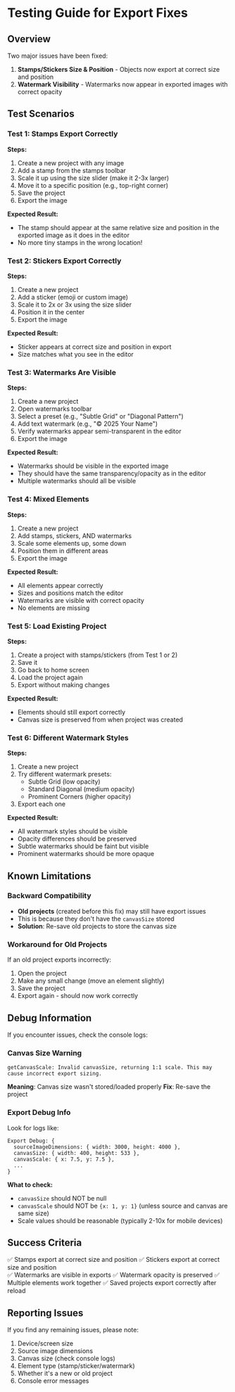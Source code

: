 # Testing Guide for Export Fixes

## Overview

Two major issues have been fixed:

1. **Stamps/Stickers Size & Position** - Objects now export at correct size and position
2. **Watermark Visibility** - Watermarks now appear in exported images with correct opacity

## Test Scenarios

### Test 1: Stamps Export Correctly

**Steps:**

1. Create a new project with any image
2. Add a stamp from the stamps toolbar
3. Scale it up using the size slider (make it 2-3x larger)
4. Move it to a specific position (e.g., top-right corner)
5. Save the project
6. Export the image

**Expected Result:**

- The stamp should appear at the same relative size and position in the exported image as it does in the editor
- No more tiny stamps in the wrong location!

### Test 2: Stickers Export Correctly

**Steps:**

1. Create a new project
2. Add a sticker (emoji or custom image)
3. Scale it to 2x or 3x using the size slider
4. Position it in the center
5. Export the image

**Expected Result:**

- Sticker appears at correct size and position in export
- Size matches what you see in the editor

### Test 3: Watermarks Are Visible

**Steps:**

1. Create a new project
2. Open watermarks toolbar
3. Select a preset (e.g., "Subtle Grid" or "Diagonal Pattern")
4. Add text watermark (e.g., "© 2025 Your Name")
5. Verify watermarks appear semi-transparent in the editor
6. Export the image

**Expected Result:**

- Watermarks should be visible in the exported image
- They should have the same transparency/opacity as in the editor
- Multiple watermarks should all be visible

### Test 4: Mixed Elements

**Steps:**

1. Create a new project
2. Add stamps, stickers, AND watermarks
3. Scale some elements up, some down
4. Position them in different areas
5. Export the image

**Expected Result:**

- All elements appear correctly
- Sizes and positions match the editor
- Watermarks are visible with correct opacity
- No elements are missing

### Test 5: Load Existing Project

**Steps:**

1. Create a project with stamps/stickers (from Test 1 or 2)
2. Save it
3. Go back to home screen
4. Load the project again
5. Export without making changes

**Expected Result:**

- Elements should still export correctly
- Canvas size is preserved from when project was created

### Test 6: Different Watermark Styles

**Steps:**

1. Create a new project
2. Try different watermark presets:
   - Subtle Grid (low opacity)
   - Standard Diagonal (medium opacity)
   - Prominent Corners (higher opacity)
3. Export each one

**Expected Result:**

- All watermark styles should be visible
- Opacity differences should be preserved
- Subtle watermarks should be faint but visible
- Prominent watermarks should be more opaque

## Known Limitations

### Backward Compatibility

- **Old projects** (created before this fix) may still have export issues
- This is because they don't have the `canvasSize` stored
- **Solution**: Re-save old projects to store the canvas size

### Workaround for Old Projects

If an old project exports incorrectly:

1. Open the project
2. Make any small change (move an element slightly)
3. Save the project
4. Export again - should now work correctly

## Debug Information

If you encounter issues, check the console logs:

### Canvas Size Warning

```
getCanvasScale: Invalid canvasSize, returning 1:1 scale. This may cause incorrect export sizing.
```

**Meaning**: Canvas size wasn't stored/loaded properly
**Fix**: Re-save the project

### Export Debug Info

Look for logs like:

```
Export Debug: {
  sourceImageDimensions: { width: 3000, height: 4000 },
  canvasSize: { width: 400, height: 533 },
  canvasScale: { x: 7.5, y: 7.5 },
  ...
}
```

**What to check:**

- `canvasSize` should NOT be null
- `canvasScale` should NOT be `{x: 1, y: 1}` (unless source and canvas are same size)
- Scale values should be reasonable (typically 2-10x for mobile devices)

## Success Criteria

✅ Stamps export at correct size and position
✅ Stickers export at correct size and position  
✅ Watermarks are visible in exports
✅ Watermark opacity is preserved
✅ Multiple elements work together
✅ Saved projects export correctly after reload

## Reporting Issues

If you find any remaining issues, please note:

1. Device/screen size
2. Source image dimensions
3. Canvas size (check console logs)
4. Element type (stamp/sticker/watermark)
5. Whether it's a new or old project
6. Console error messages
